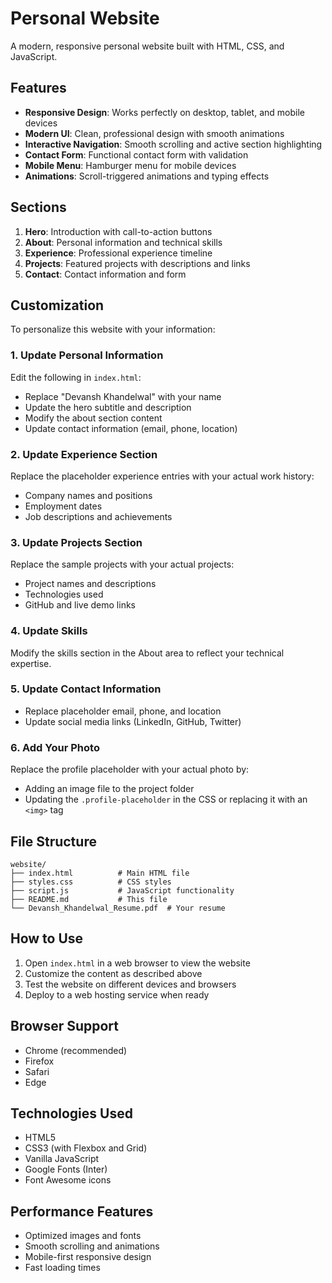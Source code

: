 # Personal Website

A modern, responsive personal website built with HTML, CSS, and JavaScript.

## Features

- **Responsive Design**: Works perfectly on desktop, tablet, and mobile devices
- **Modern UI**: Clean, professional design with smooth animations
- **Interactive Navigation**: Smooth scrolling and active section highlighting
- **Contact Form**: Functional contact form with validation
- **Mobile Menu**: Hamburger menu for mobile devices
- **Animations**: Scroll-triggered animations and typing effects

## Sections

1. **Hero**: Introduction with call-to-action buttons
2. **About**: Personal information and technical skills
3. **Experience**: Professional experience timeline
4. **Projects**: Featured projects with descriptions and links
5. **Contact**: Contact information and form

## Customization

To personalize this website with your information:

### 1. Update Personal Information
Edit the following in `index.html`:
- Replace "Devansh Khandelwal" with your name
- Update the hero subtitle and description
- Modify the about section content
- Update contact information (email, phone, location)

### 2. Update Experience Section
Replace the placeholder experience entries with your actual work history:
- Company names and positions
- Employment dates
- Job descriptions and achievements

### 3. Update Projects Section
Replace the sample projects with your actual projects:
- Project names and descriptions
- Technologies used
- GitHub and live demo links

### 4. Update Skills
Modify the skills section in the About area to reflect your technical expertise.

### 5. Update Contact Information
- Replace placeholder email, phone, and location
- Update social media links (LinkedIn, GitHub, Twitter)

### 6. Add Your Photo
Replace the profile placeholder with your actual photo by:
- Adding an image file to the project folder
- Updating the `.profile-placeholder` in the CSS or replacing it with an `<img>` tag

## File Structure

```
website/
├── index.html          # Main HTML file
├── styles.css          # CSS styles
├── script.js           # JavaScript functionality
├── README.md           # This file
└── Devansh_Khandelwal_Resume.pdf  # Your resume
```

## How to Use

1. Open `index.html` in a web browser to view the website
2. Customize the content as described above
3. Test the website on different devices and browsers
4. Deploy to a web hosting service when ready

## Browser Support

- Chrome (recommended)
- Firefox
- Safari
- Edge

## Technologies Used

- HTML5
- CSS3 (with Flexbox and Grid)
- Vanilla JavaScript
- Google Fonts (Inter)
- Font Awesome icons

## Performance Features

- Optimized images and fonts
- Smooth scrolling and animations
- Mobile-first responsive design
- Fast loading times
